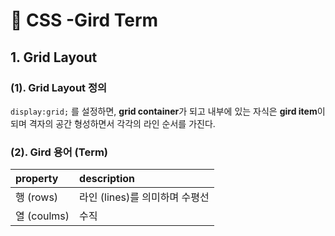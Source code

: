# 📄 CSS -Gird Term

## 1. Grid Layout

### \(1\). Grid Layout  정의

`display:grid;` 를 설정하면, **grid container**가 되고 내부에 있는 자식은  **gird  item**이 되며 격자의 공간 형성하면서 각각의 라인 순서를  가진다.

### \(2\). Gird 용어 \(Term\)

| property | description |
| :--- | :--- |
| 행 \(rows\) |  라인 \(lines\)를 의미하며 수평선 |
| 열 \(coulms\) | 수직 |

